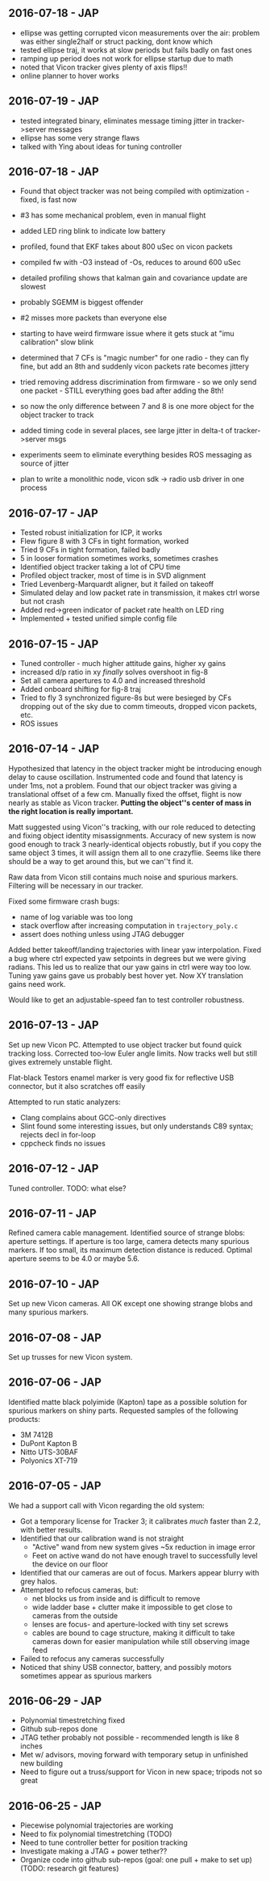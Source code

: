 2016-07-18 - JAP
----------------
- ellipse was getting corrupted vicon measurements over the air:
  problem was either single2half or struct packing, dont know which
- tested ellipse traj, it works at slow periods but fails badly on fast ones
- ramping up period does not work for ellipse startup due to math
- noted that Vicon tracker gives plenty of axis flips!!
- online planner to hover works

2016-07-19 - JAP
----------------
- tested integrated binary, eliminates message timing jitter in tracker->server messages
- ellipse has some very strange flaws
- talked with Ying about ideas for tuning controller

2016-07-18 - JAP
----------------
- Found that object tracker was not being compiled with optimization - fixed, is fast now
- #3 has some mechanical problem, even in manual flight
- added LED ring blink to indicate low battery
- profiled, found that EKF takes about 800 uSec on vicon packets
- compiled fw with -O3 instead of -Os, reduces to around 600 uSec
- detailed profiling shows that kalman gain and covariance update are slowest
- probably SGEMM is biggest offender
- #2 misses more packets than everyone else
- starting to have weird firmware issue where it gets stuck at "imu calibration" slow blink

- determined that 7 CFs is "magic number" for one radio - 
  they can fly fine, but add an 8th and suddenly vicon packets rate becomes jittery
- tried removing address discrimination from firmware - 
  so we only send one packet - STILL everything goes bad after adding the 8th!
- so now the only difference between 7 and 8 is one more object for the object tracker to track
- added timing code in several places, see large jitter in delta-t of tracker->server msgs
- experiments seem to eliminate everything besides ROS messaging as source of jitter
- plan to write a monolithic node, vicon sdk -> radio usb driver in one process

2016-07-17 - JAP
----------------
- Tested robust initialization for ICP, it works
- Flew figure 8 with 3 CFs in tight formation, worked
- Tried 9 CFs in tight formation, failed badly
- 5 in looser formation sometimes works, sometimes crashes
- Identified object tracker taking a lot of CPU time
- Profiled object tracker, most of time is in SVD alignment
- Tried Levenberg-Marquardt aligner, but it failed on takeoff
- Simulated delay and low packet rate in transmission, it makes ctrl worse but not crash
- Added red->green indicator of packet rate health on LED ring
- Implemented + tested unified simple config file

2016-07-15 - JAP
----------------
- Tuned controller - much higher attitude gains, higher xy gains
- increased d/p ratio in xy _finally_ solves overshoot in fig-8
- Set all camera apertures to 4.0 and increased threshold
- Added onboard shifting for fig-8 traj
- Tried to fly 3 synchronized figure-8s but were besieged by
  CFs dropping out of the sky due to comm timeouts, dropped vicon packets, etc.
- ROS issues

2016-07-14 - JAP
----------------
Hypothesized that latency in the object tracker might be introducing 
enough delay to cause oscillation.
Instrumented code and found that latency is under 1ms, not a problem.
Found that our object tracker was giving a translational offset of a few cm.
Manually fixed the offset, flight is now nearly as stable as Vicon tracker.
**Putting the object''s center of mass in the right location is really important.**

Matt suggested using Vicon''s tracking, with our role reduced to
detecting and fixing object identity misassignments.
Accuracy of new system is now good enough to track 3 nearly-identical objects robustly,
but if you copy the same object 3 times, it will assign them all to one crazyflie.
Seems like there should be a way to get around this, but we can''t find it.

Raw data from Vicon still contains much noise and spurious markers.
Filtering will be necessary in our tracker.

Fixed some firmware crash bugs:
- name of log variable was too long
- stack overflow after increasing computation in `trajectory_poly.c`
- assert does nothing unless using JTAG debugger

Added better takeoff/landing trajectories with linear yaw interpolation.
Fixed a bug where ctrl expected yaw setpoints in degrees but we were giving radians.
This led us to realize that our yaw gains in ctrl were way too low.
Tuning yaw gains gave us probably best hover yet.
Now XY translation gains need work.

Would like to get an adjustable-speed fan to test controller robustness.

2016-07-13 - JAP
----------------
Set up new Vicon PC.
Attempted to use object tracker but found quick tracking loss.
Corrected too-low Euler angle limits.
Now tracks well but still gives extremely unstable flight.

Flat-black Testors enamel marker is very good fix for reflective USB connector,
but it also scratches off easily

Attempted to run static analyzers:
- Clang complains about GCC-only directives
- Slint found some interesting issues, but only understands C89 syntax; rejects decl in for-loop
- cppcheck finds no issues

2016-07-12 - JAP
----------------
Tuned controller.
TODO: what else?

2016-07-11 - JAP
----------------
Refined camera cable management.
Identified source of strange blobs: aperture settings.
If aperture is too large, camera detects many spurious markers.
If too small, its maximum detection distance is reduced.
Optimal aperture seems to be 4.0 or maybe 5.6.

2016-07-10 - JAP
----------------
Set up new Vicon cameras.
All OK except one showing strange blobs and many spurious markers.

2016-07-08 - JAP
----------------
Set up trusses for new Vicon system.

2016-07-06 - JAP
----------------
Identified matte black polyimide (Kapton) tape as a possible solution for spurious markers on shiny parts.
Requested samples of the following products:
- 3M 7412B
- DuPont Kapton B
- Nitto UTS-30BAF
- Polyonics XT-719

2016-07-05 - JAP
----------------
We had a support call with Vicon regarding the old system:
- Got a temporary license for Tracker 3; it calibrates *much* faster than 2.2, with better results.
- Identified that our calibration wand is not straight
  - "Active" wand from new system gives ~5x reduction in image error
  - Feet on active wand do not have enough travel to successfully level the device on our floor
- Identified that our cameras are out of focus. Markers appear blurry with grey halos.
- Attempted to refocus cameras, but:
  - net blocks us from inside and is difficult to remove
  - wide ladder base + clutter make it impossible to get close to cameras from the outside
  - lenses are focus- and aperture-locked with tiny set screws
  - cables are bound to cage structure, making it difficult to take cameras down
    for easier manipulation while still observing image feed
- Failed to refocus any cameras successfully
- Noticed that shiny USB connector, battery, and possibly motors sometimes appear as spurious markers

2016-06-29 - JAP
----------------
- Polynomial timestretching fixed
- Github sub-repos done
- JTAG tether probably not possible - recommended length is like 8 inches
- Met w/ advisors, moving forward with temporary setup in unfinished new building
- Need to figure out a truss/support for Vicon in new space; tripods not so great

2016-06-25 - JAP
----------------
- Piecewise polynomial trajectories are working
- Need to fix polynomial timestretching (TODO)
- Need to tune controller better for position tracking
- Investigate making a JTAG + power tether??
- Organize code into github sub-repos (goal: one pull + make to set up) (TODO: research git features)
